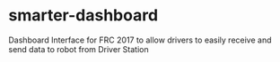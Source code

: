 # smarter-dashboard
Dashboard Interface for FRC 2017 to allow drivers to easily receive and send data to robot from Driver Station
